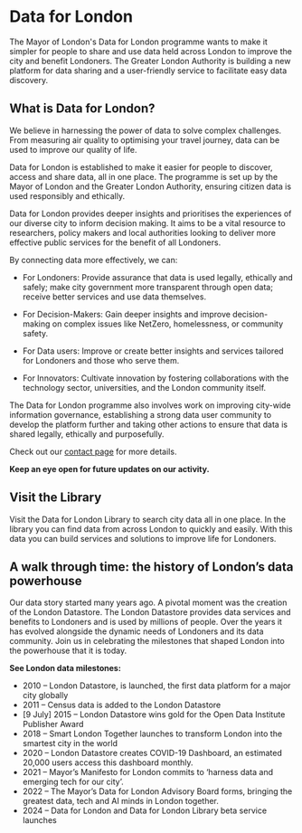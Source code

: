# Data for London

The Mayor of London's Data for London programme wants to make it simpler for people to share and use data held across London to improve the city and benefit Londoners. The Greater London Authority is building a new platform for data sharing and a user-friendly service to facilitate easy data discovery.

## What is Data for London?

We believe in harnessing the power of data to solve complex challenges. From measuring air quality to optimising your travel journey, data can be used to improve our quality of life.  

Data for London is established to make it easier for people to discover, access and share data, all in one place. The programme is set up by the Mayor of London and the Greater London Authority, ensuring citizen data is used responsibly and ethically. 

Data for London provides deeper insights and prioritises the experiences of our diverse city to inform decision making. It aims to be a vital resource to researchers, policy makers and local authorities looking to deliver more effective public services for the benefit of all Londoners.

By connecting data more effectively, we can: 

- For Londoners: Provide assurance that data is used legally, ethically and safely; make city government more transparent through open data; receive better services and use data themselves. 

- For Decision-Makers: Gain deeper insights and improve decision-making on complex issues like NetZero, homelessness, or community safety. 

- For Data users: Improve or create better insights and services tailored for Londoners and those who serve them. 

- For Innovators: Cultivate innovation by fostering collaborations with the technology sector, universities, and the London community itself. 

The Data for London programme also involves work on improving city-wide information governance, establishing a strong data user community to develop the platform further and taking other actions to ensure that data is shared legally, ethically and purposefully.  


Check out our [contact page](contact.md) for more details.

**Keep an eye open for future updates on our activity.**

## Visit the Library

Visit the Data for London Library to search city data all in one place. In the library you can find data from across London to quickly and easily. With this data you can build services and solutions to improve life for Londoners.

## A walk through time: the history of London’s data powerhouse

Our data story started many years ago.  A pivotal moment was the creation of  the London Datastore. The London Datastore provides data services and benefits to Londoners and is used by millions of people. Over the years it has evolved alongside the dynamic needs of Londoners and its data community. Join us in celebrating the milestones that shaped London into the powerhouse that it is today.   

**See London data milestones:**

- 2010 – London Datastore, is launched, the first data platform for a major city globally  
- 2011 – Census data is added to the London Datastore  
- [9 July] 2015 – London Datastore wins gold for the Open Data Institute Publisher Award  
- 2018 – Smart London Together launches to transform London into the smartest city in the world  
- 2020 – London Datastore creates COVID-19 Dashboard, an estimated 20,000 users access this dashboard monthly.  
- 2021 – Mayor’s Manifesto for London commits to ‘harness data and emerging tech for our city’.  
- 2022 – The Mayor’s Data for London Advisory Board forms, bringing the greatest data, tech and AI minds in London together.  
- 2024 – Data for London and Data for London Library beta service launches 